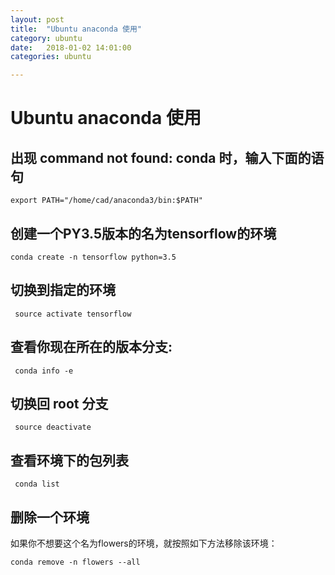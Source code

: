 ```yaml
---
layout: post
title:  "Ubuntu anaconda 使用"
category: ubuntu
date:   2018-01-02 14:01:00
categories: ubuntu 

---
```


# Ubuntu anaconda 使用
## 出现 command not found: conda  时，输入下面的语句
 ` export PATH="/home/cad/anaconda3/bin:$PATH" `

## 创建一个PY3.5版本的名为tensorflow的环境
 ` conda create -n tensorflow python=3.5 `

## 切换到指定的环境
 ` source activate tensorflow`

## 查看你现在所在的版本分支: 
  ` conda info -e`

## 切换回 root 分支
  ` source deactivate`

## 查看环境下的包列表
 ` conda list`

## 删除一个环境

如果你不想要这个名为flowers的环境，就按照如下方法移除该环境：

 `conda remove -n flowers --all`
